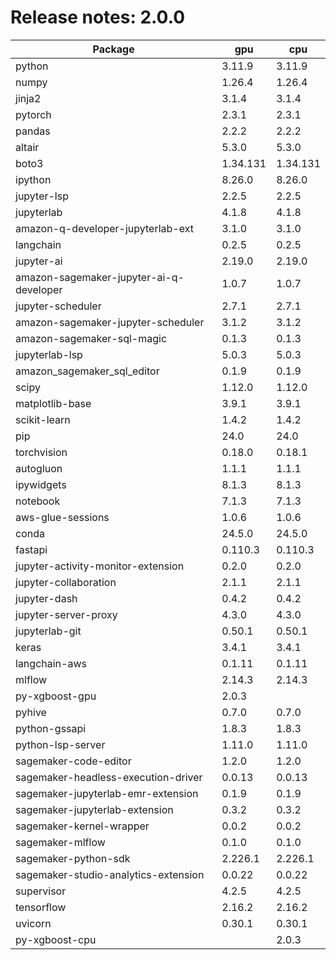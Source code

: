 # Release notes: 2.0.0

Package | gpu| cpu
---|---|---
python|3.11.9|3.11.9
numpy|1.26.4|1.26.4
jinja2|3.1.4|3.1.4
pytorch|2.3.1|2.3.1
pandas|2.2.2|2.2.2
altair|5.3.0|5.3.0
boto3|1.34.131|1.34.131
ipython|8.26.0|8.26.0
jupyter-lsp|2.2.5|2.2.5
jupyterlab|4.1.8|4.1.8
amazon-q-developer-jupyterlab-ext|3.1.0|3.1.0
langchain|0.2.5|0.2.5
jupyter-ai|2.19.0|2.19.0
amazon-sagemaker-jupyter-ai-q-developer|1.0.7|1.0.7
jupyter-scheduler|2.7.1|2.7.1
amazon-sagemaker-jupyter-scheduler|3.1.2|3.1.2
amazon-sagemaker-sql-magic|0.1.3|0.1.3
jupyterlab-lsp|5.0.3|5.0.3
amazon_sagemaker_sql_editor|0.1.9|0.1.9
scipy|1.12.0|1.12.0
matplotlib-base|3.9.1|3.9.1
scikit-learn|1.4.2|1.4.2
pip|24.0|24.0
torchvision|0.18.0|0.18.1
autogluon|1.1.1|1.1.1
ipywidgets|8.1.3|8.1.3
notebook|7.1.3|7.1.3
aws-glue-sessions|1.0.6|1.0.6
conda|24.5.0|24.5.0
fastapi|0.110.3|0.110.3
jupyter-activity-monitor-extension|0.2.0|0.2.0
jupyter-collaboration|2.1.1|2.1.1
jupyter-dash|0.4.2|0.4.2
jupyter-server-proxy|4.3.0|4.3.0
jupyterlab-git|0.50.1|0.50.1
keras|3.4.1|3.4.1
langchain-aws|0.1.11|0.1.11
mlflow|2.14.3|2.14.3
py-xgboost-gpu|2.0.3| 
pyhive|0.7.0|0.7.0
python-gssapi|1.8.3|1.8.3
python-lsp-server|1.11.0|1.11.0
sagemaker-code-editor|1.2.0|1.2.0
sagemaker-headless-execution-driver|0.0.13|0.0.13
sagemaker-jupyterlab-emr-extension|0.1.9|0.1.9
sagemaker-jupyterlab-extension|0.3.2|0.3.2
sagemaker-kernel-wrapper|0.0.2|0.0.2
sagemaker-mlflow|0.1.0|0.1.0
sagemaker-python-sdk|2.226.1|2.226.1
sagemaker-studio-analytics-extension|0.0.22|0.0.22
supervisor|4.2.5|4.2.5
tensorflow|2.16.2|2.16.2
uvicorn|0.30.1|0.30.1
py-xgboost-cpu| |2.0.3
